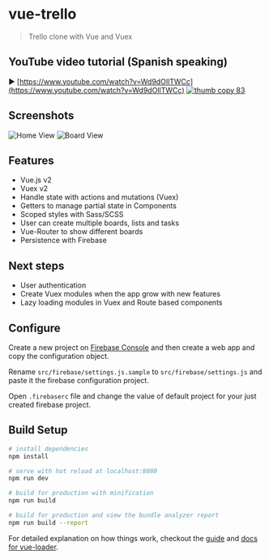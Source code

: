 # vue-trello

> Trello clone with Vue and Vuex

## YouTube video tutorial (Spanish speaking)

▶️ [https://www.youtube.com/watch?v=Wd9dOIlTWCc](https://www.youtube.com/watch?v=Wd9dOIlTWCc)
[![thumb copy 83](https://user-images.githubusercontent.com/650752/120224800-67cd3b00-c244-11eb-99ff-a1e9928c9a4d.png)](https://www.youtube.com/watch?v=Wd9dOIlTWCc)

## Screenshots

![Home View](./docs/screenshot_a.png)
![Board View](./docs/screenshot_b.png)

## Features
* Vue.js v2
* Vuex v2
* Handle state with actions and mutations (Vuex)
* Getters to manage partial state in Components
* Scoped styles with Sass/SCSS
* User can create multiple boards, lists and tasks
* Vue-Router to show different boards
* Persistence with Firebase

## Next steps

* User authentication
* Create Vuex modules when the app grow with new features
* Lazy loading modules in Vuex and Route based components

## Configure

Create a new project on [Firebase Console](https://console.firebase.google.com)
and then create a web app and copy the configuration object.

Rename `src/firebase/settings.js.sample` to `src/firebase/settings.js` and paste it the firebase configuration project.

Open `.firebaserc` file and change the value of default project for your just created firebase project.

## Build Setup

``` bash
# install dependencies
npm install

# serve with hot reload at localhost:8080
npm run dev

# build for production with minification
npm run build

# build for production and view the bundle analyzer report
npm run build --report
```

For detailed explanation on how things work, checkout the [guide](http://vuejs-templates.github.io/webpack/) and [docs for vue-loader](http://vuejs.github.io/vue-loader).
